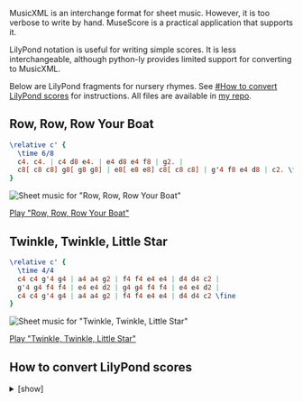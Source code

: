 MusicXML is an interchange format for sheet music. However, it is too verbose to write by hand. MuseScore is a practical application that supports it.

LilyPond notation is useful for writing simple scores. It is less interchangeable, although python-ly provides limited support for converting to MusicXML.

Below are LilyPond fragments for nursery rhymes. See [#How to convert LilyPond scores](#how-to-convert-lilypond-scores) for instructions. All files are available in [my repo](https://github.com/yuukiarchive/sheetmusic).

## Row, Row, Row Your Boat

```lilypond
\relative c' {
  \time 6/8
  c4. c4. | c4 d8 e4. | e4 d8 e4 f8 | g2. |
  c8[ c8 c8] g8[ g8 g8] | e8[ e8 e8] c8[ c8 c8] | g'4 f8 e4 d8 | c2. \fine
}
```

![Sheet music for "Row, Row, Row Your Boat"](https://github.com/user-attachments/assets/fcc2eaa1-01cd-4c4f-b5d7-1efc7838a46c)

[Play "Row, Row, Row Your Boat"](https://github.com/user-attachments/assets/662457d0-92e3-4e5e-bfb0-7c229551abf1)

## Twinkle, Twinkle, Little Star

```lilypond
\relative c' {
  \time 4/4
  c4 c4 g'4 g4 | a4 a4 g2 | f4 f4 e4 e4 | d4 d4 c2 |
  g'4 g4 f4 f4 | e4 e4 d2 | g4 g4 f4 f4 | e4 e4 d2 |
  c4 c4 g'4 g4 | a4 a4 g2 | f4 f4 e4 e4 | d4 d4 c2 \fine
}
```

![Sheet music for "Twinkle, Twinkle, Little Star"](https://github.com/user-attachments/assets/24440c64-272d-45c8-97dd-d40b44c73982)

[Play "Twinkle, Twinkle, Little Star"](https://github.com/user-attachments/assets/c616135f-fb58-47f9-bdf4-c6450ab10917)

## How to convert LilyPond scores

<details>
<summary>[show]</summary>

Prerequisites:

* lilypond
* librsvg
* fluidsynth
* [FluidR3_GM.sf2](https://github.com/pianobooster/fluid-soundfont/releases)
* ffmpeg
* python
* python-ly

Example of the full LilyPond score for "[Row, Row, Row Your Boat](#row-row-row-your-boat)" (row.ly):

```lilypond
\version "2.24.4"

\paper {
  indent = #0
  line-width = #120
}

\header {
  title = "Row, Row, Row Your Boat"
}

\score {
  <<
  \chords {
    c,2.*4 |
    c,2.*2 | g,2. | c,2.
  }
  \relative c' {
    \time 6/8
    c4. c4. | c4 d8 e4. | e4 d8 e4 f8 | g2. | \break
    c8[ c8 c8] g8[ g8 g8] | e8[ e8 e8] c8[ c8 c8] | g'4 f8 e4 d8 | c2. \fine
  }
  >>

  \layout {
    \autoBreaksOff
    \numericTimeSignature
  }

  \midi {
    \tempo 4. = 120
  }
}
```

Convert LilyPond to SVG and MIDI:

```sh
lilypond --svg -dcrop -dmidi-extension=mid row.ly
```

Set the SVG background to white:

```sh
rsvg-convert -b white -f svg -o row.cropped.svg row.cropped.svg
```

Convert MIDI to WAV:

```sh
fluidsynth -ni /path/to/FluidR3_GM.sf2 row.mid -F row.wav
```

Convert WAV to WebM:

```sh
ffmpeg -f lavfi -i 'color=c=black:s=320x180' -i row.wav -c:v libvpx-vp9 -c:a libopus -af 'silenceremove=stop_periods=1:stop_threshold=-50dB' -shortest -pix_fmt yuv420p row.webm
```

Convert LilyPond to MusicXML (extracting only the `\relative` block):

```sh
python3 -c 'import re, sys; print(re.search(r"\\relative.*?{.*?}", open(sys.argv[1]).read(), re.DOTALL).group(0))' row.ly \
| ly musicxml -d 'backup-suffix=' -o row.musicxml
```

</details>
